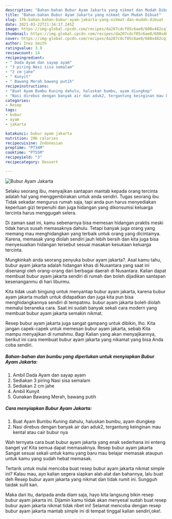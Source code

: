 ```yaml
---
description: "Bahan-bahan Bubur Ayam Jakarta yang nikmat dan Mudah Dibuat"
title: "Bahan-bahan Bubur Ayam Jakarta yang nikmat dan Mudah Dibuat"
slug: 376-bahan-bahan-bubur-ayam-jakarta-yang-nikmat-dan-mudah-dibuat
date: 2021-03-22T21:34:17.245Z
image: https://img-global.cpcdn.com/recipes/da207cdcf05c6ae0/680x482cq70/bubur-ayam-jakarta-foto-resep-utama.jpg
thumbnail: https://img-global.cpcdn.com/recipes/da207cdcf05c6ae0/680x482cq70/bubur-ayam-jakarta-foto-resep-utama.jpg
cover: https://img-global.cpcdn.com/recipes/da207cdcf05c6ae0/680x482cq70/bubur-ayam-jakarta-foto-resep-utama.jpg
author: Inez Smith
ratingvalue: 3.9
reviewcount: 14
recipeingredient:
- " Dada Ayam dan sayap ayam"
- "3 piring Nasi sisa semalam"
- "2 cm jahe"
- " Kunyit"
- " Bawang Merah bawang putih"
recipeinstructions:
- "Buat Ayam Bumbu Kuning dahulu, haluskan bumbu, ayam diungkep"
- "Nasi direbus dengan banyak air dan aduk2, tergantung keinginan mau kental atau cair bubur nya"
categories:
- Resep
tags:
- bubur
- ayam
- jakarta

katakunci: bubur ayam jakarta 
nutrition: 296 calories
recipecuisine: Indonesian
preptime: "PT34M"
cooktime: "PT55M"
recipeyield: "3"
recipecategory: Dessert

---
```



![Bubur Ayam Jakarta](https://img-global.cpcdn.com/recipes/da207cdcf05c6ae0/680x482cq70/bubur-ayam-jakarta-foto-resep-utama.jpg)

Selaku seorang ibu, menyajikan santapan mantab kepada orang tercinta adalah hal yang menggembirakan untuk anda sendiri. Tugas seorang ibu Tidak sekadar mengurus rumah saja, tapi anda pun harus menyediakan keperluan gizi terpenuhi dan juga hidangan yang dikonsumsi keluarga tercinta harus menggugah selera.

Di zaman  saat ini, kamu sebenarnya bisa memesan hidangan praktis meski tidak harus susah memasaknya dahulu. Tetapi banyak juga orang yang memang mau menghidangkan yang terbaik untuk orang yang dicintainya. Karena, memasak yang diolah sendiri jauh lebih bersih dan kita juga bisa menyesuaikan hidangan tersebut sesuai masakan kesukaan keluarga tercinta. 



Mungkinkah anda seorang penyuka bubur ayam jakarta?. Asal kamu tahu, bubur ayam jakarta adalah hidangan khas di Nusantara yang saat ini disenangi oleh orang-orang dari berbagai daerah di Nusantara. Kalian dapat membuat bubur ayam jakarta sendiri di rumah dan boleh dijadikan santapan kesenanganmu di hari liburmu.

Kita tidak usah bingung untuk menyantap bubur ayam jakarta, karena bubur ayam jakarta mudah untuk didapatkan dan juga kita pun bisa menghidangkannya sendiri di tempatmu. bubur ayam jakarta boleh diolah memalui beraneka cara. Saat ini sudah banyak sekali cara modern yang membuat bubur ayam jakarta semakin nikmat.

Resep bubur ayam jakarta juga sangat gampang untuk dibikin, lho. Kita jangan capek-capek untuk memesan bubur ayam jakarta, sebab Kita mampu menyajikan di rumahmu. Bagi Kalian yang akan menyajikannya, berikut ini cara membuat bubur ayam jakarta yang nikamat yang bisa Anda coba sendiri.

<!--inarticleads1-->

##### Bahan-bahan dan bumbu yang diperlukan untuk menyiapkan Bubur Ayam Jakarta:

1. Ambil  Dada Ayam dan sayap ayam
1. Sediakan 3 piring Nasi sisa semalam
1. Sediakan 2 cm jahe
1. Ambil  Kunyit
1. Gunakan  Bawang Merah, bawang putih




<!--inarticleads2-->

##### Cara menyiapkan Bubur Ayam Jakarta:

1. Buat Ayam Bumbu Kuning dahulu, haluskan bumbu, ayam diungkep
1. Nasi direbus dengan banyak air dan aduk2, tergantung keinginan mau kental atau cair bubur nya




Wah ternyata cara buat bubur ayam jakarta yang enak sederhana ini enteng banget ya! Kita semua dapat memasaknya. Resep bubur ayam jakarta Sangat sesuai sekali untuk kamu yang baru mau belajar memasak ataupun untuk kamu yang sudah hebat memasak.

Tertarik untuk mulai mencoba buat resep bubur ayam jakarta nikmat simple ini? Kalau mau, ayo kalian segera siapkan alat-alat dan bahannya, lalu buat deh Resep bubur ayam jakarta yang nikmat dan tidak rumit ini. Sungguh taidak sulit kan. 

Maka dari itu, daripada anda diam saja, hayo kita langsung bikin resep bubur ayam jakarta ini. Dijamin kamu tiidak akan menyesal sudah buat resep bubur ayam jakarta nikmat tidak ribet ini! Selamat mencoba dengan resep bubur ayam jakarta mantab simple ini di tempat tinggal kalian sendiri,oke!.

